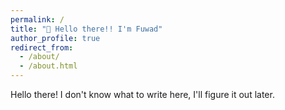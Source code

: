 ```yaml
---
permalink: /
title: "👋 Hello there!! I'm Fuwad"
author_profile: true
redirect_from: 
  - /about/
  - /about.html
---
```


Hello there! I don't know what to write here, I'll figure it out later.

